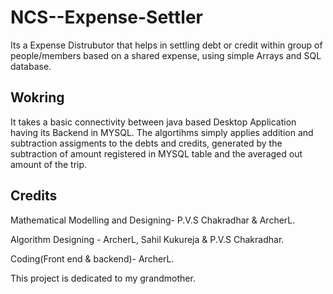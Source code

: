 # NCS--Expense-Settler
Its a Expense Distrubutor that helps in settling debt or credit within group of people/members based on a shared expense, using simple Arrays and SQL database.

## Wokring ##
It takes a basic connectivity between java based Desktop Application having its Backend in MYSQL. The algortihms simply applies addition and subtraction assigments to the debts and credits, generated by the subtraction of amount registered in MYSQL table and the averaged out amount of the trip.

## Credits ##
Mathematical Modelling and Designing- P.V.S Chakradhar & ArcherL.

Algorithm Designing - ArcherL, Sahil Kukureja & P.V.S Chakradhar.

Coding(Front end & backend)- ArcherL.

This project is dedicated to my grandmother.
